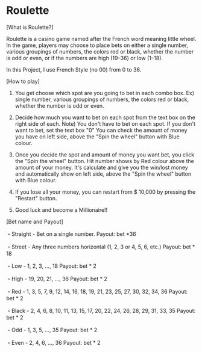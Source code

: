 # Roulette

[What is Roulette?]

Roulette is a casino game named after the French word meaning little wheel. In the game, players may choose to place bets on either 
a single number, various groupings of numbers, the colors red or black, whether the number is odd or even, 
or if the numbers are high (19–36) or low (1–18).

In this Project, I use French Style (no 00)
from 0 to 36.


[How to play]

1. You get choose which spot are you going to bet in each combo box. 
Ex) single number, various groupings of numbers, the colors red or black, whether the number is odd or even.

2. Decide how much you want to bet on each spot from the text box on the right side of each.
Note) You don't have to bet on each spot. If you don't want to bet, set the text box "0"
      You can check the amount of money you have on left side, above the "Spin the wheel" button with Blue colour.

3. Once you decide the spot and amount of money you want bet, you click the "Spin the wheel" button.
   Hit number shows by Red colour above the amount of your money.
   It's calculate and give you the win/lost money and automatically show on left side, above the "Spin the wheel" button with Blue colour.
   
4. If you lose all your money, you can restart from $ 10,000 by pressing the "Restart" button. 

5. Good luck and become a Millionaire!!


[Bet name and Payout]

・Straight - Bet on a single number.   Payout: bet *36

・Street - Any three numbers horizontal (1, 2, 3 or 4, 5, 6, etc.)   Payout: bet * 18

・Low - 1, 2, 3, ..., 18   Payout: bet * 2
 
・High - 19, 20, 21, ..., 36   Payout: bet * 2

・Red - 1, 3, 5, 7, 9, 12, 14, 16, 18, 19, 21, 23, 25, 27, 30, 32, 34, 36   Payout: bet * 2

・Black - 2, 4, 6, 8, 10, 11, 13, 15, 17, 20, 22, 24, 26, 28, 29, 31, 33, 35   Payout: bet * 2

・Odd - 1, 3, 5, ..., 35   Payout: bet * 2   

・Even - 2, 4, 6, ..., 36   Payout: bet * 2   
